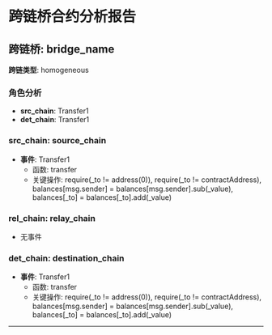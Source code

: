 # 跨链桥合约分析报告
## 跨链桥: bridge_name
**跨链类型**: homogeneous
### 角色分析
- **src_chain**: Transfer1
- **det_chain**: Transfer1
### src_chain: source_chain
- **事件**: Transfer1
  - 函数: transfer
  - 关键操作: require(_to != address(0)), require(_to != contractAddress), balances[msg.sender] = balances[msg.sender].sub(_value), balances[_to] = balances[_to].add(_value)
### rel_chain: relay_chain
- 无事件
### det_chain: destination_chain
- **事件**: Transfer1
  - 函数: transfer
  - 关键操作: require(_to != address(0)), require(_to != contractAddress), balances[msg.sender] = balances[msg.sender].sub(_value), balances[_to] = balances[_to].add(_value)
---
